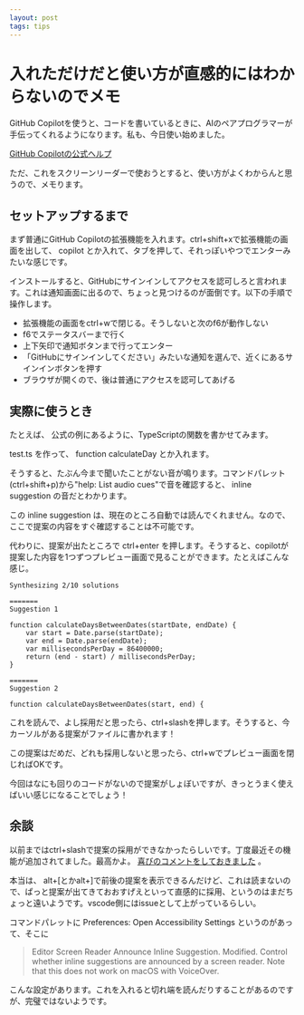 ```yaml
---
layout: post
tags: tips
---
```


# 入れただけだと使い方が直感的にはわからないのでメモ

GitHub Copilotを使うと、コードを書いているときに、AIのペアプログラマーが手伝ってくれるようになります。私も、今日使い始めました。

[GitHub Copilotの公式ヘルプ](https://docs.github.com/ja/copilot/getting-started-with-github-copilot)

ただ、これをスクリーンリーダーで使おうとすると、使い方がよくわからんと思うので、メモります。

## セットアップするまで

まず普通にGitHub Copilotの拡張機能を入れます。ctrl+shift+xで拡張機能の画面を出して、 copilot とか入れて、タブを押して、それっぽいやつでエンターみたいな感じです。

インストールすると、GitHubにサインインしてアクセスを認可しろと言われます。これは通知画面に出るので、ちょっと見つけるのが面倒です。以下の手順で操作します。

- 拡張機能の画面をctrl+wで閉じる。そうしないと次のf6が動作しない
- f6でステータスバーまで行く
- 上下矢印で通知ボタンまで行ってエンター
- 「GitHubにサインインしてください」みたいな通知を選んで、近くにあるサインインボタンを押す
- ブラウザが開くので、後は普通にアクセスを認可してあげる

## 実際に使うとき

たとえば、 公式の例にあるように、TypeScriptの関数を書かせてみます。

test.ts を作って、 function calculateDay とか入れます。

そうすると、たぶん今まで聞いたことがない音が鳴ります。コマンドパレット(ctrl+shift+p)から"help: List audio cues"で音を確認すると、 inline suggestion の音だとわかります。

この inline suggestion は、現在のところ自動では読んでくれません。なので、ここで提案の内容をすぐ確認することは不可能です。

代わりに、提案が出たところで ctrl+enter を押します。そうすると、copilotが提案した内容を1つずつプレビュー画面で見ることができます。たとえばこんな感じ。

```
Synthesizing 2/10 solutions

=======
Suggestion 1

function calculateDaysBetweenDates(startDate, endDate) {
    var start = Date.parse(startDate);
    var end = Date.parse(endDate);
    var millisecondsPerDay = 86400000;
    return (end - start) / millisecondsPerDay;
}

=======
Suggestion 2

function calculateDaysBetweenDates(start, end) {

```

これを読んで、よし採用だと思ったら、ctrl+slashを押します。そうすると、今カーソルがある提案がファイルに書かれます！

この提案はだめだ、どれも採用しないと思ったら、ctrl+wでプレビュー画面を閉じればOKです。

今回はなにも回りのコードがないので提案がしょぼいですが、きっとうまく使えばいい感じになることでしょう！

## 余談

以前まではctrl+slashで提案の採用ができなかったらしいです。丁度最近その機能が追加されてました。最高かよ。 [喜びのコメントをしておきました](https://github.com/orgs/community/discussions/7139) 。

本当は、 alt+[とかalt+]で前後の提案を表示できるんだけど、これは読まないので、ぱっと提案が出てきておおすげえといって直感的に採用、というのはまだちょっと遠いようです。vscode側にはissueとして上がっているらしい。

コマンドパレットに Preferences: Open Accessibility Settings というのがあって、そこに 

> Editor Screen Reader Announce Inline Suggestion. Modified. Control whether inline suggestions are announced by a screen reader. Note that this does not work on macOS with VoiceOver. 

こんな設定があります。これを入れると切れ端を読んだりすることがあるのですが、完璧ではないようです。
